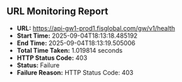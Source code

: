 ## URL Monitoring Report

- **URL:** https://api-gw1-prod1.fisglobal.com/gw/v1/health
- **Start Time:** 2025-09-04T18:13:18.485192
- **End Time:** 2025-09-04T18:13:19.505006
- **Total Time Taken:** 1.019814 seconds
- **HTTP Status Code:** 403
- **Status:** Failure
- **Failure Reason:** HTTP Status Code: 403
